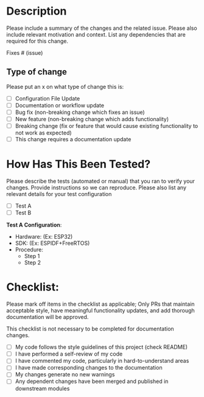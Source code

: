 # Description

Please include a summary of the changes and the related issue. Please also include relevant motivation and context. List any dependencies that are required for this change.

Fixes # (issue)

## Type of change

Please put an x on what type of change this is:

- [ ] Configuration File Update
- [ ] Documentation or workflow update
- [ ] Bug fix (non-breaking change which fixes an issue)
- [ ] New feature (non-breaking change which adds functionality)
- [ ] Breaking change (fix or feature that would cause existing functionality to not work as expected)
- [ ] This change requires a documentation update

# How Has This Been Tested?

Please describe the tests (automated or manual) that you ran to verify your changes. 
Provide instructions so we can reproduce. Please also list any relevant details for your test configuration

- [ ] Test A
- [ ] Test B

**Test A Configuration**:
* Hardware: (Ex: ESP32)
* SDK: (Ex: ESPIDF+FreeRTOS)
* Procedure:
  - Step 1
  - Step 2

# Checklist:

Please mark off items in the checklist as applicable; Only PRs that 
maintain acceptable style, have meaningful functionality updates, and
add thorough documentation will be approved.

This checklist is not necessary to be completed for documentation changes.

- [ ] My code follows the style guidelines of this project (check README)
- [ ] I have performed a self-review of my code
- [ ] I have commented my code, particularly in hard-to-understand areas
- [ ] I have made corresponding changes to the documentation
- [ ] My changes generate no new warnings
- [ ] Any dependent changes have been merged and published in downstream modules
